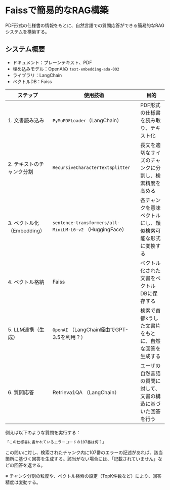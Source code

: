 # Faissで簡易的なRAG構築

PDF形式の仕様書の情報をもとに、自然言語での質問応答ができる簡易的なRAGシステムを構築する。

## システム概要

- ドキュメント：プレーンテキスト、PDF
- 埋め込みモデル：OpenAIの `text-embedding-ada-002`
- ライブラリ：LangChain
- ベクトルDB：Faiss

| ステップ | 使用技術 | 目的 |
| --- | --- | --- |
| 1. 文書読み込み | `PyMuPDFLoader`（LangChain） | PDF形式の仕様書を読み取り、テキスト化 |
| 2. テキストのチャンク分割 | `RecursiveCharacterTextSplitter` | 長文を適切なサイズのチャンクに分割し、検索精度を高める |
| 3. ベクトル化（Embedding） | `sentence-transformers/all-MiniLM-L6-v2` （HuggingFace） | 各チャンクを意味ベクトルにし、類似検索可能な形式に変換する |
| 4. ベクトル格納 | Faiss | ベクトル化された文書をベクトルDBに保存する |
| 5. LLM連携（生成） | `OpenAI` （LangChain経由でGPT-3.5を利用？） | 検索で首都kうした文書片をもとに、自然な回答を生成する |
| 6. 質問応答 | Retrieva1QA （LangChain） | ユーザの自然言語の質問に対して、文書の構造に基づいた回答を行う |

例えば以下のような質問を実行する：

```jsx
「この仕様書に書かれているエラーコードの107番は何？」
```

この問いに対し、検索されたチャンク内に107番のエラーの記述があれば、該当箇所に基づく回答を生成する。該当がない場合には、「記載されていません」などの回答を返せる。

※ チャンク分割の粒度や、ベクトル検索の設定（TopK件数など）により、回答精度は変動する。